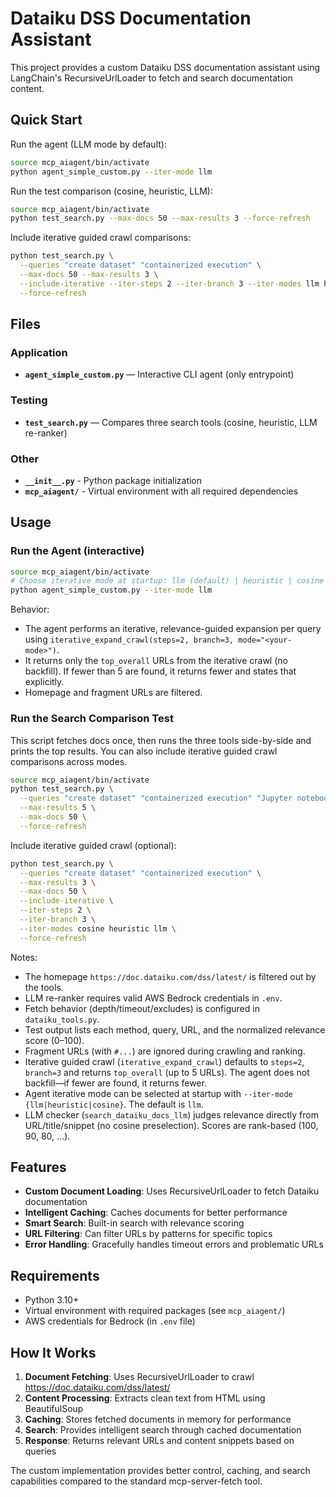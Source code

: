 # Dataiku DSS Documentation Assistant

This project provides a custom Dataiku DSS documentation assistant using LangChain's RecursiveUrlLoader to fetch and search documentation content.

## Quick Start

Run the agent (LLM mode by default):

```bash
source mcp_aiagent/bin/activate
python agent_simple_custom.py --iter-mode llm
```

Run the test comparison (cosine, heuristic, LLM):

```bash
source mcp_aiagent/bin/activate
python test_search.py --max-docs 50 --max-results 3 --force-refresh
```

Include iterative guided crawl comparisons:

```bash
python test_search.py \
  --queries "create dataset" "containerized execution" \
  --max-docs 50 --max-results 3 \
  --include-iterative --iter-steps 2 --iter-branch 3 --iter-modes llm heuristic cosine \
  --force-refresh
```

## Files

### Application
- **`agent_simple_custom.py`** — Interactive CLI agent (only entrypoint)

### Testing
- **`test_search.py`** — Compares three search tools (cosine, heuristic, LLM re-ranker)

### Other
- **`__init__.py`** - Python package initialization
- **`mcp_aiagent/`** - Virtual environment with all required dependencies

## Usage

### Run the Agent (interactive)
```bash
source mcp_aiagent/bin/activate
# Choose iterative mode at startup: llm (default) | heuristic | cosine
python agent_simple_custom.py --iter-mode llm
```

Behavior:
- The agent performs an iterative, relevance-guided expansion per query using `iterative_expand_crawl(steps=2, branch=3, mode="<your-mode>")`.
- It returns only the `top_overall` URLs from the iterative crawl (no backfill). If fewer than 5 are found, it returns fewer and states that explicitly.
- Homepage and fragment URLs are filtered.

### Run the Search Comparison Test
This script fetches docs once, then runs the three tools side-by-side and prints the top results. You can also include iterative guided crawl comparisons across modes.

```bash
source mcp_aiagent/bin/activate
python test_search.py \
  --queries "create dataset" "containerized execution" "Jupyter notebooks" "visual recipes vs code recipes" \
  --max-results 5 \
  --max-docs 50 \
  --force-refresh
```

Include iterative guided crawl (optional):
```bash
python test_search.py \
  --queries "create dataset" "containerized execution" \
  --max-results 3 \
  --max-docs 50 \
  --include-iterative \
  --iter-steps 2 \
  --iter-branch 3 \
  --iter-modes cosine heuristic llm \
  --force-refresh
```

Notes:
- The homepage `https://doc.dataiku.com/dss/latest/` is filtered out by the tools.
- LLM re-ranker requires valid AWS Bedrock credentials in `.env`.
- Fetch behavior (depth/timeout/excludes) is configured in `dataiku_tools.py`.
- Test output lists each method, query, URL, and the normalized relevance score (0–100).
- Fragment URLs (with `#...`) are ignored during crawling and ranking.
- Iterative guided crawl (`iterative_expand_crawl`) defaults to `steps=2`, `branch=3` and returns `top_overall` (up to 5 URLs). The agent does not backfill—if fewer are found, it returns fewer.
- Agent iterative mode can be selected at startup with `--iter-mode {llm|heuristic|cosine}`. The default is `llm`.
- LLM checker (`search_dataiku_docs_llm`) judges relevance directly from URL/title/snippet (no cosine preselection). Scores are rank-based (100, 90, 80, ...).

## Features

- **Custom Document Loading**: Uses RecursiveUrlLoader to fetch Dataiku documentation
- **Intelligent Caching**: Caches documents for better performance
- **Smart Search**: Built-in search with relevance scoring
- **URL Filtering**: Can filter URLs by patterns for specific topics
- **Error Handling**: Gracefully handles timeout errors and problematic URLs

## Requirements

- Python 3.10+
- Virtual environment with required packages (see `mcp_aiagent/`)
- AWS credentials for Bedrock (in `.env` file)

## How It Works

1. **Document Fetching**: Uses RecursiveUrlLoader to crawl https://doc.dataiku.com/dss/latest/
2. **Content Processing**: Extracts clean text from HTML using BeautifulSoup
3. **Caching**: Stores fetched documents in memory for performance
4. **Search**: Provides intelligent search through cached documentation
5. **Response**: Returns relevant URLs and content snippets based on queries

The custom implementation provides better control, caching, and search capabilities compared to the standard mcp-server-fetch tool.
